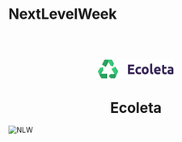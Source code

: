 # NextLevelWeek
<h1 align="center">
<br>
  <img src="/public/assets/logo.svg" alt="Ecoleta" width="150">
<br>
<br>
Ecoleta
</h1>
<img width="700" src="public/screenshots/index.png" alt="NLW">
